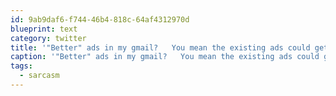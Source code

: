 ```yaml
---
id: 9ab9daf6-f744-46b4-818c-64af4312970d
blueprint: text
category: twitter
title: '"Better" ads in my gmail?   You mean the existing ads could get even BETTER?  #sarcasm'
caption: '"Better" ads in my gmail?   You mean the existing ads could get even BETTER?  <span class="hashtag hashtag_local">#<a href="http://tweettemp.darylchymko.ca/?tag=sarcasm">sarcasm</a>'
tags:
  - sarcasm
---
```

